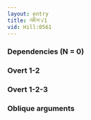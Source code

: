 ```yaml
---
layout: entry
title: འཇིལ་√1
vid: Hill:0561
---
```

### Dependencies (N = 0)


### Overt 1-2


### Overt 1-2-3


### Oblique arguments
